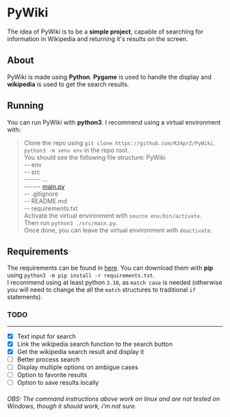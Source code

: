 # PyWiki

The idea of PyWiki is to be a **simple project**, capable of searching for information in Wikipedia and returning it's results on the screen.


## About
PyWiki is made using **Python**. **Pygame** is used to handle the display and **wikipedia** is used to get the search results.

## Running
You can run PyWiki with **python3**. I recommend using a virtual environment with:
> Clone the repo  using `git clone https://github.com/R34prZ/PyWiki`.  
> `python3 -m venv env` in the repo root.   
> You should see the following file structure:
> PyWiki  
> -- env  
> -- src  
> ------ ...  
> ------ [main.py](./src/main.py)  
> -- .gitignore  
> -- README.md  
> -- requirements.txt  
> Activate the virtual environment with `source env/bin/activate`.  
> Then run `python3 ./src/main.py`.  
> Once done, you can leave the virtual environment with `deactivate`.  

## Requirements
The requirements can be found in [here](./requirements.txt). You can download them with **pip** using `python3 -m pip install -r requirements.txt`.  
I recommend using at least python `3.10`, as `match case` is needed (otherwise you will need to change the all the `match` structures to traditional `if` statements).

### TODO
---
 - [x] Text input for search
 - [X] Link the wikipedia search function to the search button
 - [X] Get the wikipedia search result and display it
 - [ ] Better process search
 - [ ] Display multiple options on ambigue cases
 - [ ] Option to favorite results
 - [ ] Option to save results locally
 
###### OBS:  The command instructions above work on linux and are not tested on Windows, though it should work, i'm not sure.
